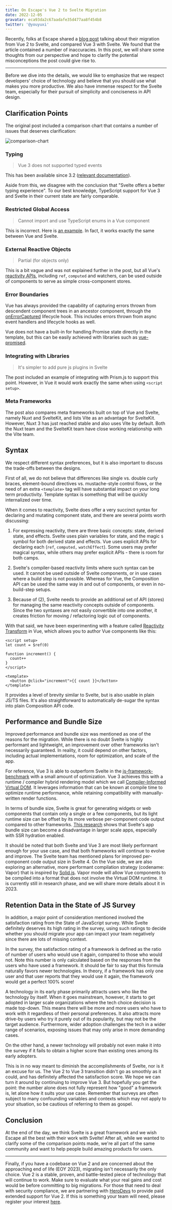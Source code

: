 ```yaml
---
title: On Escape's Vue 2 to Svelte Migration
date: 2022-12-05
gravatar: eca93da2c67aadafe35d477aa8f454b8
twitter: '@youyuxi'
---
```


Recently, folks at Escape shared a [blog post](https://escape.tech/blog/from-vue2-to-svelte/) talking about their migration from Vue 2 to Svelte, and compared Vue 3 with Svelte. We found that the article contained a number of inaccuracies. In this post, we will share some thoughts from our perspective and hope to clarify the potential misconceptions the post could give rise to.

---

Before we dive into the details, we would like to emphasize that we respect developers' choice of technology and believe that you should use what makes you more productive. We also have immense respect for the Svelte team, especially for their pursuit of simplicity and conciseness in API design.

## Clarification Points

The original post included a comparison chart that contains a number of issues that deserves clarification:

![comparison-chart](/compare.png)

### Typing

> Vue 3 does not supported typed events

This has been available since 3.2 ([relevant documentation](https://vuejs.org/guide/typescript/composition-api.html#typing-component-emits)).

Aside from this, we disagree with the conclusion that "Svelte offers a better typing experience". To our best knowledge, TypeScript support for Vue 3 and Svelte in their current state are fairly comparable.

### Restricted Global Access

> Cannot import and use TypeScript enums in a Vue component

This is incorrect. Here is [an example](https://sfc.vuejs.org/#eNpVjz0OwjAMha9iZWGBZK8qJBZOkaWNDLQiP4pdQKpyd5y0AyxWPsfPz29Vl5T0a0HVqZ5cnhIDIS/pbMPkU8wMK1xjhAK3HD0ctGEk1kwHG3qzKWRWgNGn58AoBLA2lR6glB8c/9E17GXjrlRHtZme/JD0TDHIWWtV2P2DrOqgdWpP7q5s1YM5UWcM3VwNM5OO+W7kpfMSePKokfxpzPFNmGWxVXWFmBex3AOJFX5aYhcDMWBYfIve7IZjrWOrrurKF/sKa48=). In fact, it works exactly the same between Vue and Svelte.

### External Reactive Objects

> Partial (for objects only)

This is a bit vague and was not explained further in the post, but all Vue's [reactivity APIs](https://vuejs.org/api/reactivity-core.html), including `ref`, `computed` and watchers, can be used outside of components to serve as simple cross-component stores.

### Error Boundaries

Vue has always provided the capability of capturing errors thrown from descendent component trees in an ancestor component, through the [onErrorCaptured](https://vuejs.org/api/composition-api-lifecycle.html#onerrorcaptured) lifecycle hook. This includes errors thrown from async event handlers and lifecycle hooks as well.

Vue does not have a built-in for handling Promise state directly in the template, but this can be easily achieved with libraries such as [vue-promised](https://github.com/posva/vue-promised).

### Integrating with Libraries

> It's simpler to add pure js plugins in Svelte

The post included an example of integrating with Prism.js to support this point. However, in Vue it would work exactly the same when using `<script setup>`.

### Meta Frameworks

The post also compares meta frameworks built on top of Vue and Svelte, namely Nuxt and SvelteKit, and lists Vite as an advantage for SvelteKit. However, Nuxt 3 has just reached stable and also uses Vite by default. Both the Nuxt team and the SvelteKit team have close working relationship with the Vite team.

## Syntax

We respect different syntax preferences, but it is also important to discuss the trade-offs between the designs.

First of all, we do not believe that differences like single vs. double curly braces, element-bound directives vs. mustache-style control flows, or the need of an extra `<template>` tag will have substantial impact on your long term productivity. Template syntax is something that will be quickly internalized over time.

When it comes to reactivity, Svelte does offer a very succinct syntax for declaring and mutating component state, and there are several points worth discussing:

1. For expressing reactivity, there are three basic concepts: state, derived state, and effects. Svelte uses plain variables for state, and the magic `$` symbol for both derived state and effects. Vue uses explicit APIs for declaring each (`ref`, `computed,` `watchEffect`). Some users may prefer magical syntax, while others may prefer explicit APIs - there is room for both camps.

2. Svelte's compiler-based reactivity limits where such syntax can be used. It cannot be used outside of Svelte components, or in use cases where a build step is not possible. Whereas for Vue, the Composition API can be used the same way in and out of components, or even in no-build-step setups.

3. Because of (2), Svelte needs to provide an additional set of API (stores) for managing the same reactivity concepts outside of components. Since the two syntaxes are not easily convertible into one another, it creates friction for moving / refactoring logic out of components.

With that said, we have been experimenting with a feature called [Reactivity Transform](https://vuejs.org/guide/extras/reactivity-transform.html) in Vue, which allows you to author Vue components like this:

```vue
<script setup>
let count = $ref(0)

function increment() {
  count++
}
</script>

<template>
  <button @click="increment">{{ count }}</button>
</template>
```

It provides a level of brevity similar to Svelte, but is also usable in plain JS/TS files. It's also straightforward to automatically de-sugar the syntax into plain Composition API code.

## Performance and Bundle Size

Improved performance and bundle size was mentioned as one of the reasons for the migration. While there is no doubt Svelte is highly performant and lightweight, an improvement over other frameworks isn't necessarily guaranteed. In reality, it could depend on other factors, including actual implementations, room for optimization, and scale of the app.

For reference, Vue 3 is able to outperform Svelte in the [js-framework-benchmark](https://krausest.github.io/js-framework-benchmark/index.html) with a small amount of optimization. Vue 3 achieves this with a runtime / compiler hybrid rendering model which we call [Compiler-Informed Virtual DOM](https://vuejs.org/guide/extras/rendering-mechanism.html#compiler-informed-virtual-dom). It leverages information that can be known at compile time to optimize runtime performance, while retaining compatibility with manually-written render functions.

In terms of bundle size, Svelte is great for generating widgets or web components that contain only a single or a few components, but its light runtime size can be offset by its more verbose per-component code output compared to other frameworks. [This research](https://github.com/yyx990803/vue-svelte-size-analysis) shows that Svelte's app bundle size can become a disadvantage in larger scale apps, especially with SSR hydration enabled.

It should be noted that both Svelte and Vue 3 are most likely performant enough for your use case, and that both frameworks will continue to evolve and improve. The Svelte team has mentioned plans for improved per-component code output size in Svelte 4. On the Vue side, we are also exploring an alternative, more performant compilation strategy (codename: Vapor) that is inspired by [Solid.js](https://www.solidjs.com/). Vapor mode will allow Vue components to be compiled into a format that does not involve the Virtual DOM runtime. It is currently still in research phase, and we will share more details about it in 2023.

## Retention Data in the State of JS Survey

In addition, a major point of consideration mentioned involved the satisfaction rating from the State of JavaScript survey. While Svelte definitely deserves its high rating in the survey, using such ratings to decide whether you should migrate your app can impact your team negatively since there are lots of missing context.

In the survey, the satisfaction rating of a framework is defined as the ratio of number of users who would use it again, compared to those who would not. Note this number is only calculated based on the responses from the users who have used a framework. It should be fair to say that this formula naturally favors newer technologies. In theory, if a framework has only one user and that user reports that they would use it again, the framework would get a perfect 100% score!

A technology in its early phase primarily attracts users who like the technology by itself. When it goes mainstream, however, it starts to get adopted in larger scale organizations where the tech choice decision is made top-down. This means there will be more and more users who have to work with it regardless of their personal preferences. It also attracts more drive-by users who try it purely out of its popularity, but may not be the target audience. Furthermore, wider adoption challenges the tech in a wider range of scenarios, exposing issues that may only arise in more demanding cases.

On the other hand, a newer technology will probably not even make it into the survey if it fails to obtain a higher score than existing ones among its early adopters.

This is in no way meant to diminish the accomplishments of Svelte, nor is it an excuse for us. The Vue 2 to Vue 3 transition didn't go as smoothly as it could, and has definitely affected the satisfaction score. We hope we can turn it around by continuing to improve Vue 3. But hopefully you get the point: the number alone does not fully represent how "good" a framework is, let alone how it suits your use case. Remember that surveys are often subject to many confounding variables and contexts which may not apply to your situation, so be cautious of referring to them as gospel.

## Conclusion

At the end of the day, we think Svelte is a great framework and we wish Escape all the best with their work with Svelte! After all, while we wanted to clarify some of the comparison points made, we're all part of the same community and want to help people build amazing products for users.

---

Finally, if you have a codebase on Vue 2 and are concerned about the approaching end of life (EOY 2023), migrating isn't necessarily the only choice. Vue 2 is a stable, proven, and battle-tested piece of technology that will continue to work. Make sure to evaluate what your real gains and cost would be before committing to big migrations. For those that need to deal with security compliance, we are partnering with [HeroDevs](https://www.herodevs.com/) to provide paid extended support for Vue 2. If this is something your team will need, please register your interest [here](https://airtable.com/shrj37Zf4ZIfrxFzh).
